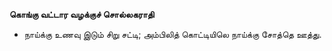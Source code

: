 **கொங்கு வட்டார வழக்குச் சொல்லகராதி**
- நாய்க்கு உணவு இடும் சிறு சட்டி; அம்பிலித் கொட்டியிலெ நாய்க்கு சோத்தெ ஊத்து.

